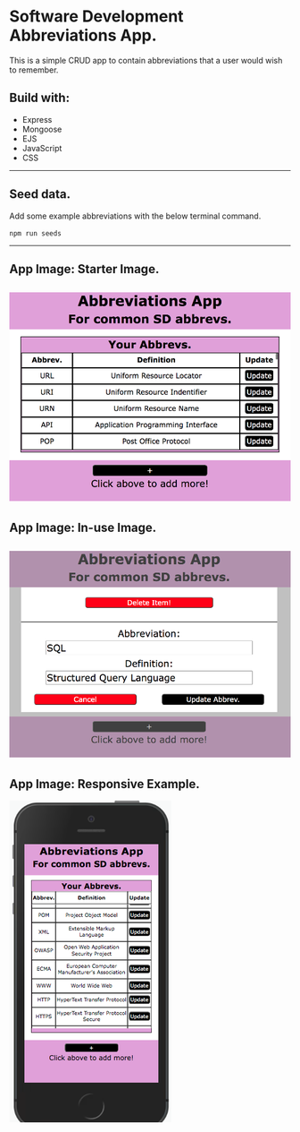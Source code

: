 # Software Development Abbreviations App.

This is a simple CRUD app to contain abbreviations that a user would wish to remember.

## Build with:
* Express
* Mongoose
* EJS
* JavaScript
* CSS
---
## Seed data.

Add some example abbreviations with the below terminal command.

```
npm run seeds
```
---
## App Image: Starter Image.
![Starter View](images/readme_app_pic_1.png)
---
## App Image: In-use Image.
![In-use Example](images/readme_app_pic_2.png)
---
## App Image: Responsive Example.
![Responsive Example](images/readme_app_pic_3.png)
